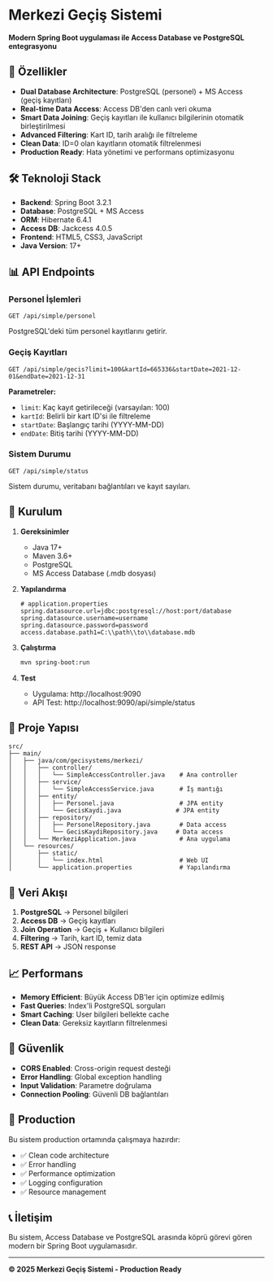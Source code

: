 # Merkezi Geçiş Sistemi

**Modern Spring Boot uygulaması ile Access Database ve PostgreSQL entegrasyonu**

## 🚀 Özellikler

- **Dual Database Architecture**: PostgreSQL (personel) + MS Access (geçiş kayıtları)
- **Real-time Data Access**: Access DB'den canlı veri okuma
- **Smart Data Joining**: Geçiş kayıtları ile kullanıcı bilgilerinin otomatik birleştirilmesi
- **Advanced Filtering**: Kart ID, tarih aralığı ile filtreleme
- **Clean Data**: ID=0 olan kayıtların otomatik filtrelenmesi
- **Production Ready**: Hata yönetimi ve performans optimizasyonu

## 🛠️ Teknoloji Stack

- **Backend**: Spring Boot 3.2.1
- **Database**: PostgreSQL + MS Access
- **ORM**: Hibernate 6.4.1
- **Access DB**: Jackcess 4.0.5
- **Frontend**: HTML5, CSS3, JavaScript
- **Java Version**: 17+

## 📊 API Endpoints

### Personel İşlemleri
```http
GET /api/simple/personel
```
PostgreSQL'deki tüm personel kayıtlarını getirir.

### Geçiş Kayıtları
```http
GET /api/simple/gecis?limit=100&kartId=665336&startDate=2021-12-01&endDate=2021-12-31
```

**Parametreler:**
- `limit`: Kaç kayıt getirileceği (varsayılan: 100)
- `kartId`: Belirli bir kart ID'si ile filtreleme
- `startDate`: Başlangıç tarihi (YYYY-MM-DD)
- `endDate`: Bitiş tarihi (YYYY-MM-DD)

### Sistem Durumu
```http
GET /api/simple/status
```
Sistem durumu, veritabanı bağlantıları ve kayıt sayıları.

## 🔧 Kurulum

1. **Gereksinimler**
   - Java 17+
   - Maven 3.6+
   - PostgreSQL
   - MS Access Database (.mdb dosyası)

2. **Yapılandırma**
   ```properties
   # application.properties
   spring.datasource.url=jdbc:postgresql://host:port/database
   spring.datasource.username=username
   spring.datasource.password=password
   access.database.path1=C:\\path\\to\\database.mdb
   ```

3. **Çalıştırma**
   ```bash
   mvn spring-boot:run
   ```

4. **Test**
   - Uygulama: http://localhost:9090
   - API Test: http://localhost:9090/api/simple/status

## 📁 Proje Yapısı

```
src/
├── main/
│   ├── java/com/gecisystems/merkezi/
│   │   ├── controller/
│   │   │   └── SimpleAccessController.java    # Ana controller
│   │   ├── service/
│   │   │   └── SimpleAccessService.java       # İş mantığı
│   │   ├── entity/
│   │   │   ├── Personel.java                  # JPA entity
│   │   │   └── GecisKaydi.java               # JPA entity
│   │   ├── repository/
│   │   │   ├── PersonelRepository.java        # Data access
│   │   │   └── GecisKaydiRepository.java     # Data access
│   │   └── MerkeziApplication.java            # Ana uygulama
│   └── resources/
│       ├── static/
│       │   └── index.html                     # Web UI
│       └── application.properties             # Yapılandırma
```

## 🔄 Veri Akışı

1. **PostgreSQL** → Personel bilgileri
2. **Access DB** → Geçiş kayıtları
3. **Join Operation** → Geçiş + Kullanıcı bilgileri
4. **Filtering** → Tarih, kart ID, temiz data
5. **REST API** → JSON response

## 📈 Performans

- **Memory Efficient**: Büyük Access DB'ler için optimize edilmiş
- **Fast Queries**: Index'li PostgreSQL sorguları
- **Smart Caching**: User bilgileri bellekte cache
- **Clean Data**: Gereksiz kayıtların filtrelenmesi

## 🔐 Güvenlik

- **CORS Enabled**: Cross-origin request desteği
- **Error Handling**: Global exception handling
- **Input Validation**: Parametre doğrulama
- **Connection Pooling**: Güvenli DB bağlantıları

## 🏁 Production

Bu sistem production ortamında çalışmaya hazırdır:

- ✅ Clean code architecture
- ✅ Error handling
- ✅ Performance optimization
- ✅ Logging configuration
- ✅ Resource management

## 📞 İletişim

Bu sistem, Access Database ve PostgreSQL arasında köprü görevi gören modern bir Spring Boot uygulamasıdır.

---
**© 2025 Merkezi Geçiş Sistemi - Production Ready**
